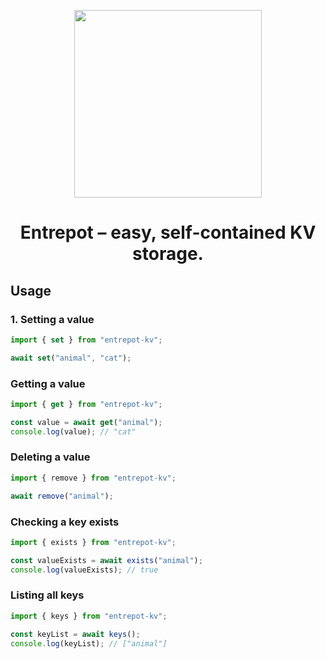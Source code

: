 <p align="center"><img src="https://share.surf/uploads/f30d6f84-3f3c-4bbf-8cf9-3bbdc7dc1d1e" width="300" /></p>
<h1 align="center">Entrepot &ndash; easy, self-contained KV storage.</h1>

## Usage
### 1. Setting a value
```js
import { set } from "entrepot-kv";

await set("animal", "cat");
```
### Getting a value
```js
import { get } from "entrepot-kv";

const value = await get("animal");
console.log(value); // "cat"
```

### Deleting a value
```js
import { remove } from "entrepot-kv";

await remove("animal");
```

### Checking a key exists
```js
import { exists } from "entrepot-kv";

const valueExists = await exists("animal");
console.log(valueExists); // true
```

### Listing all keys
```js
import { keys } from "entrepot-kv";

const keyList = await keys();
console.log(keyList); // ["animal"]
```